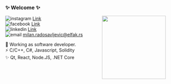 ### ✨ Welcome ✨

<img align='right' src='https://user-images.githubusercontent.com/20605692/159986125-19c09742-0c57-4491-a33a-9a77530c1c0b.gif' width='200"'>

![instagram](https://user-images.githubusercontent.com/20605692/159986129-19c0bb91-00ae-4ad8-926d-b1b9423c3798.png) [Link](https://www.instagram.com/brtmln)<br />
![facebook](https://user-images.githubusercontent.com/20605692/159986130-58734ef4-827d-45c0-8951-7d53448f922d.png) [Link](https://www.facebook.com/brtmilan)<br />
![linkedin](https://user-images.githubusercontent.com/20605692/159986131-8a58cf56-8f9a-42b0-aa89-06d2f7e3dbd8.png) [Link](https://www.linkedin.com/in/milan-radosavljevi%C4%87-21b818217/)<br />
![email](https://user-images.githubusercontent.com/20605692/159986132-72e4cb45-3c09-4204-9302-9ddfcac5c4d7.png) milan.radosavljevic@elfak.rs <br />

🔭 Working as software developer. <br />
⚡ C/C++, C#, Javascript, Solidity <br />
✨ Qt, React, Node.JS, .NET Core <br />
